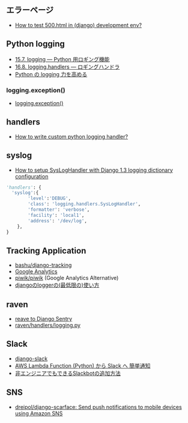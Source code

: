 ## エラーページ


- [How to test 500.html in (django) development env?](http://stackoverflow.com/questions/2740003/how-to-test-500-html-in-django-development-env)


## Python logging

- [15.7. logging — Python 用ロギング機能](http://docs.python.jp/2/library/logging.html)
- [16.8. logging.handlers — ロギングハンドラ](http://docs.python.jp/3/library/logging.handlers.html)
- [Python の logging 力を高める](http://momijiame.tumblr.com/post/41503983502/python-%E3%81%AE-logging-%E5%8A%9B%E3%82%92%E9%AB%98%E3%82%81%E3%82%8B)

### logging.exception()

- [logging.exception()](http://www.alexconrad.org/2013/02/loggingexception.html)

## handlers

- [How to write custom python logging handler?](http://stackoverflow.com/questions/3118059/how-to-write-custom-python-logging-handler)

## syslog

- [How to setup SysLogHandler with Django 1.3 logging dictionary configuration](http://stackoverflow.com/questions/6205254/how-to-setup-sysloghandler-with-django-1-3-logging-dictionary-configuration)

~~~py
'handlers': {
  'syslog':{
        'level':'DEBUG',
        'class': 'logging.handlers.SysLogHandler',
        'formatter': 'verbose',
        'facility': 'local1',
        'address': '/dev/log',
    },
}
~~~

## Tracking Application
- [bashu/django-tracking](https://github.com/bashu/django-tracking)
- [Google Analytics](http://www.google.com/analytics/)
- [piwik/piwik](https://github.com/piwik/piwik) (Google Analytics Alternative)
- [djangoのloggerの(最低限の)使い方](http://qiita.com/sakamossan/items/a98b949738028ad39a6b)

## raven

- [reave to Django Sentry](https://docs.getsentry.com/hosted/clients/python/integrations/django/)
- [raven/handlers/logging.py](https://github.com/getsentry/raven-python/blob/master/raven/handlers/logging.py)

## Slack

- [django-slack](http://django-slack.readthedocs.org/)
- [AWS Lambda Function (Python) から Slack へ 簡単通知](http://qiita.com/iktakahiro/items/b3de0474b81edb115655)
- [非エンジニアでもできるSlackbotの追加方法
](http://qiita.com/yukihirai0505/items/b74425cb70dd7c045219)

## SNS

- [dreipol/django-scarface:  Send push notifications to mobile devices using Amazon SNS](https://github.com/dreipol/django-scarface)
